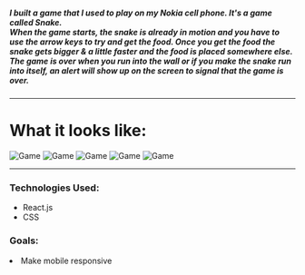 <h5>
I built a game that I used to play on my Nokia cell phone. It's a game called Snake. <br>
When the game starts, the snake is already in motion and you have to use the arrow keys to try and get the food. Once you get the food the snake gets bigger & a little faster and the food is placed somewhere else. The game is over when you run into the wall or if you make the snake run into itself, an alert will show up on the screen to signal that the game is over.
</h5>

_______

<h1>What it looks like:</h1>

![Game](https://i.imgur.com/fDSdNJl.png)
![Game](https://i.imgur.com/UP72gLg.png)
![Game](https://i.imgur.com/TbTEdXu.png)
![Game](https://i.imgur.com/B0FEF7M.png)
![Game](https://i.imgur.com/91qyro1.png)

_____

<h3>Technologies Used:</h3>
<ul>
<li>React.js</li>
<li>CSS</li>
</ul>

<h3>Goals:</h3>
<ol></ol>
<li>Make mobile responsive</li>
</ol>